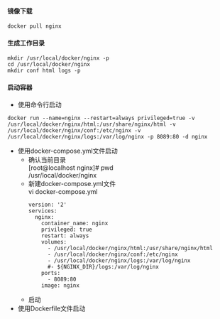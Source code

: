 
#### 镜像下载
```
docker pull nginx  
```
#### 生成工作目录
```
mkdir /usr/local/docker/nginx -p
cd /usr/local/docker/nginx
mkdir conf html logs -p
```
#### 启动容器
* 使用命令行启动  
```
docker run --name=nginx --restart=always privileged=true -v /usr/local/docker/nginx/html:/usr/share/nginx/html -v /usr/local/docker/nginx/conf:/etc/nginx -v /usr/local/docker/nginx/logs:/var/log/nginx -p 8089:80 -d nginx 
```
* 使用docker-compose.yml文件启动  
  * 确认当前目录  
    [root@localhost nginx]# pwd  
    /usr/local/docker/nginx  
  * 新建docker-compose.yml文件  
    vi docker-compose.yml  
    ```
    version: '2'
    services:
      nginx:
        container_name: nginx
        privileged: true
        restart: always
        volumes:
          - /usr/local/docker/nginx/html:/usr/share/nginx/html
          - /usr/local/docker/nginx/conf:/etc/nginx
          - /usr/local/docker/nginx/logs:/var/log/nginx
          #- ${NGINX_DIR}/logs:/var/log/nginx
        ports:
          - 8089:80
        image: nginx
    ```
  * 启动
* 使用Dockerfile文件启动  

